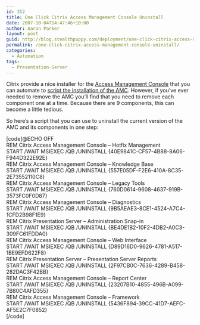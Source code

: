 ```yaml
---
id: 352
title: One Click Citrix Access Management Console Uninstall
date: 2007-10-04T14:47:46+10:00
author: Aaron Parker
layout: post
guid: http://blog.stealthpuppy.com/deployment/one-click-citrix-access-management-console-uninstall
permalink: /one-click-citrix-access-management-console-uninstall/
categories:
  - Automation
tags:
  - Presentation-Server
---
```

Citrix provide a nice installer for the [Access Management Console](https://www.citrix.com/English/SS/downloads/details.asp?dID=8218&downloadID=164650&pID=186#top) that you can automate to [script the installation of the AMC](http://stealthpuppy.com/deployment/unattended-citrix-access-management-console). However, if you&#8217;ve ever needed to remove the AMC you&#8217;ll find that you need to remove each component one at a time. Because there are 9 components, this can become a little tedious.

So here&#8217;s a script that you can use to uninstall the current version of the AMC and its components in one step:

[code]@ECHO OFF  
REM Citrix Access Management Console &#8211; Hotfix Management  
START /WAIT MSIEXEC /QB /UNINSTALL {40E9841C-CF57-4B88-8A06-F944D322E92E}  
REM Citrix Access Management Console &#8211; Knowledge Base  
START /WAIT MSIEXEC /QB /UNINSTALL {557E05DF-F2E6-410A-8C35-2E73552110C8}  
REM Citrix Access Management Console &#8211; Legacy Tools  
START /WAIT MSIEXEC /QB /UNINSTALL {760D0614-9608-4637-919B-3573FC0F0D87}  
REM Citrix Access Management Console &#8211; Diagnostics  
START /WAIT MSIEXEC /QB /UNINSTALL {9B5AEAE3-8CE1-4524-A7C4-1CFD2B98F1E9}  
REM Citrix Presentation Server &#8211; Administration Snap-in  
START /WAIT MSIEXEC /QB /UNINSTALL {BE4DE1B2-10F2-4DB2-A0C3-309FC61FDDA0}  
REM Citrix Access Management Console &#8211; Web Interface  
START /WAIT MSIEXEC /QB /UNINSTALL {D89D16D0-9626-4781-A517-1BE9EFD622F8}  
REM Citrix Presentation Server &#8211; Presentation Server Reports  
START /WAIT MSIEXEC /QB /UNINSTALL {2F97CB0C-7636-4289-B458-282DAC3F42BB}  
REM Citrix Access Management Console &#8211; Report Center  
START /WAIT MSIEXEC /QB /UNINSTALL {23207B10-4855-496B-A099-7B80C4AFD355}  
REM Citrix Access Management Console &#8211; Framework  
START /WAIT MSIEXEC /QB /UNINSTALL {5436F894-39CC-41D7-AEFC-AF5E2C7F0852}  
[/code]